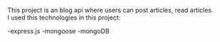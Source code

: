 This project is an blog api where users can post articles, read articles.
<br>
I used this technologies in this project:



-express.js
-mongoose
-mongoDB

